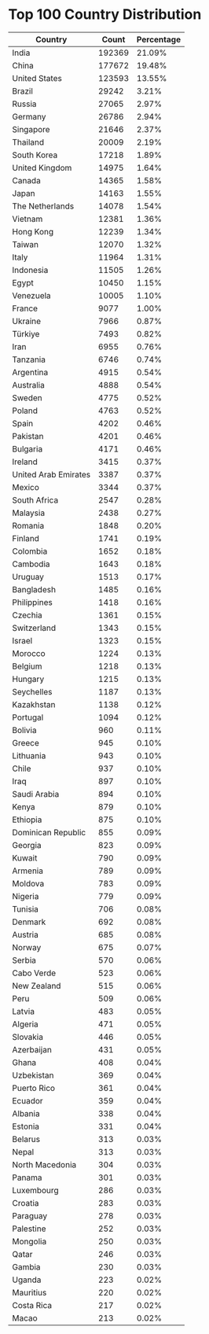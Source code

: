 # Top 100 Country Distribution
| Country | Count | Percentage |
|----|----|----|
| India | 192369 | 21.09% |
| China | 177672 | 19.48% |
| United States | 123593 | 13.55% |
| Brazil | 29242 | 3.21% |
| Russia | 27065 | 2.97% |
| Germany | 26786 | 2.94% |
| Singapore | 21646 | 2.37% |
| Thailand | 20009 | 2.19% |
| South Korea | 17218 | 1.89% |
| United Kingdom | 14975 | 1.64% |
| Canada | 14365 | 1.58% |
| Japan | 14163 | 1.55% |
| The Netherlands | 14078 | 1.54% |
| Vietnam | 12381 | 1.36% |
| Hong Kong | 12239 | 1.34% |
| Taiwan | 12070 | 1.32% |
| Italy | 11964 | 1.31% |
| Indonesia | 11505 | 1.26% |
| Egypt | 10450 | 1.15% |
| Venezuela | 10005 | 1.10% |
| France | 9077 | 1.00% |
| Ukraine | 7966 | 0.87% |
| Türkiye | 7493 | 0.82% |
| Iran | 6955 | 0.76% |
| Tanzania | 6746 | 0.74% |
| Argentina | 4915 | 0.54% |
| Australia | 4888 | 0.54% |
| Sweden | 4775 | 0.52% |
| Poland | 4763 | 0.52% |
| Spain | 4202 | 0.46% |
| Pakistan | 4201 | 0.46% |
| Bulgaria | 4171 | 0.46% |
| Ireland | 3415 | 0.37% |
| United Arab Emirates | 3387 | 0.37% |
| Mexico | 3344 | 0.37% |
| South Africa | 2547 | 0.28% |
| Malaysia | 2438 | 0.27% |
| Romania | 1848 | 0.20% |
| Finland | 1741 | 0.19% |
| Colombia | 1652 | 0.18% |
| Cambodia | 1643 | 0.18% |
| Uruguay | 1513 | 0.17% |
| Bangladesh | 1485 | 0.16% |
| Philippines | 1418 | 0.16% |
| Czechia | 1361 | 0.15% |
| Switzerland | 1343 | 0.15% |
| Israel | 1323 | 0.15% |
| Morocco | 1224 | 0.13% |
| Belgium | 1218 | 0.13% |
| Hungary | 1215 | 0.13% |
| Seychelles | 1187 | 0.13% |
| Kazakhstan | 1138 | 0.12% |
| Portugal | 1094 | 0.12% |
| Bolivia | 960 | 0.11% |
| Greece | 945 | 0.10% |
| Lithuania | 943 | 0.10% |
| Chile | 937 | 0.10% |
| Iraq | 897 | 0.10% |
| Saudi Arabia | 894 | 0.10% |
| Kenya | 879 | 0.10% |
| Ethiopia | 875 | 0.10% |
| Dominican Republic | 855 | 0.09% |
| Georgia | 823 | 0.09% |
| Kuwait | 790 | 0.09% |
| Armenia | 789 | 0.09% |
| Moldova | 783 | 0.09% |
| Nigeria | 779 | 0.09% |
| Tunisia | 706 | 0.08% |
| Denmark | 692 | 0.08% |
| Austria | 685 | 0.08% |
| Norway | 675 | 0.07% |
| Serbia | 570 | 0.06% |
| Cabo Verde | 523 | 0.06% |
| New Zealand | 515 | 0.06% |
| Peru | 509 | 0.06% |
| Latvia | 483 | 0.05% |
| Algeria | 471 | 0.05% |
| Slovakia | 446 | 0.05% |
| Azerbaijan | 431 | 0.05% |
| Ghana | 408 | 0.04% |
| Uzbekistan | 369 | 0.04% |
| Puerto Rico | 361 | 0.04% |
| Ecuador | 359 | 0.04% |
| Albania | 338 | 0.04% |
| Estonia | 331 | 0.04% |
| Belarus | 313 | 0.03% |
| Nepal | 313 | 0.03% |
| North Macedonia | 304 | 0.03% |
| Panama | 301 | 0.03% |
| Luxembourg | 286 | 0.03% |
| Croatia | 283 | 0.03% |
| Paraguay | 278 | 0.03% |
| Palestine | 252 | 0.03% |
| Mongolia | 250 | 0.03% |
| Qatar | 246 | 0.03% |
| Gambia | 230 | 0.03% |
| Uganda | 223 | 0.02% |
| Mauritius | 220 | 0.02% |
| Costa Rica | 217 | 0.02% |
| Macao | 213 | 0.02% |
